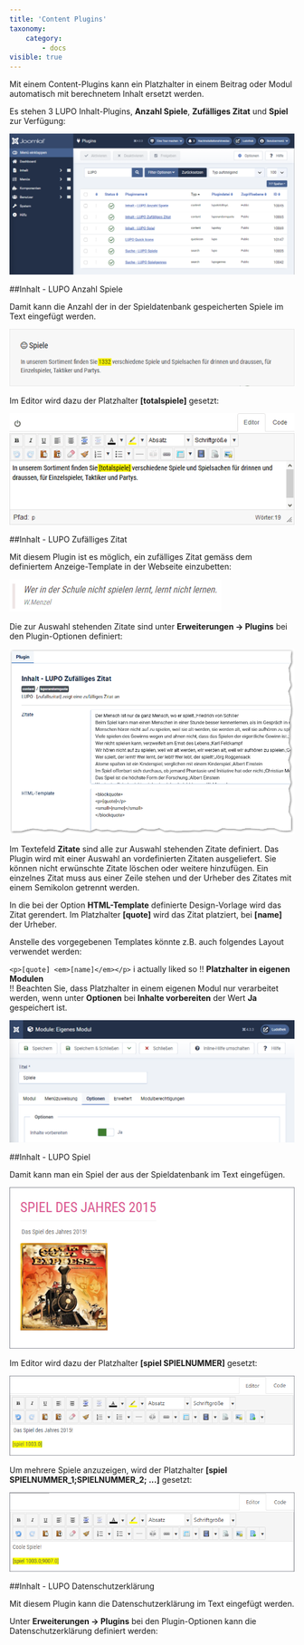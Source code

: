 ```yaml
---
title: 'Content Plugins'
taxonomy:
    category:
        - docs
visible: true
---
```


Mit einem Content-Plugins kann ein Platzhalter in einem Beitrag oder Modul automatisch mit berechnetem Inhalt ersetzt werden.

Es stehen 3 LUPO Inhalt-Plugins, **Anzahl Spiele**, **Zufälliges Zitat** und **Spiel** zur Verfügung:

![Plugins](../../images/content-plugins_j4.png)

##Inhalt - LUPO Anzahl Spiele

Damit kann die Anzahl der in der Spieldatenbank gespeicherten Spiele im Text eingefügt werden. 

![plugin-totalspiele-output](../../images/plugin-totalspiele-output.png)

Im Editor wird dazu der Platzhalter **[totalspiele]** gesetzt:

![plugin-totalspiele-editor](../../images/plugin-totalspiele-editor.png)


##Inhalt - LUPO Zufälliges Zitat

Mit diesem Plugin ist es möglich, ein zufälliges Zitat gemäss dem definiertem Anzeige-Template in der Webseite einzubetten:

![lupo-zufaellige zitate](../../images/zitat.png)

Die zur Auswahl stehenden Zitate sind unter **Erweiterungen → Plugins** bei den Plugin-Optionen definiert:

![plugin-zitat-settings](../../images/plugin-zitat-settings.png)

Im Textefeld **Zitate** sind alle zur Auswahl stehenden Zitate definiert. Das Plugin wird mit einer Auswahl an vordefinierten Zitaten ausgeliefert. Sie können nicht erwünschte Zitate löschen oder weitere hinzufügen. Ein einzelnes Zitat muss aus einer Zeile stehen und der Urheber des Zitates mit einem Semikolon getrennt werden. 

In die bei der Option **HTML-Template** definierte Design-Vorlage wird das Zitat gerendert. Im Platzhalter **[quote]** wird das Zitat platziert, bei **[name]** der Urheber. 

Anstelle des vorgegebenen Templates könnte z.B. auch folgendes Layout verwendet werden:

`<p>[quote] <em>[name]</em></p>`
i actually liked so
!! **Platzhalter in eigenen Modulen**  
!! Beachten Sie, dass Platzhalter in einem eigenen Modul nur verarbeitet werden, wenn unter **Optionen** bei **Inhalte vorbereiten** der Wert **Ja** gespeichert ist.

![module-inhalte-vorbereiten](../../images/module-inhalte-vorbereiten_j4.png)

##Inhalt - LUPO Spiel

Damit kann man ein Spiel der aus der Spieldatenbank im Text eingefügen.

![plugin-spiel-output](../../images/plugin-spiel-output.png)

Im Editor wird dazu der Platzhalter **[spiel SPIELNUMMER]** gesetzt:

![plugin-spiel-editor](../../images/plugin-spiel-editor.png)

Um mehrere Spiele anzuzeigen, wird der Platzhalter **[spiel SPIELNUMMER_1;SPIELNUMMER_2; ...]** gesetzt:

![plugin-spiel-editor](../../images/plugin-spiel-multiple-editor.png)

##Inhalt - LUPO Datenschutzerklärung

Mit diesem Plugin kann die Datenschutzerklärung im Text eingefügt werden.

Unter **Erweiterungen → Plugins** bei den Plugin-Optionen kann die Datenschutzerklärung definiert werden:

